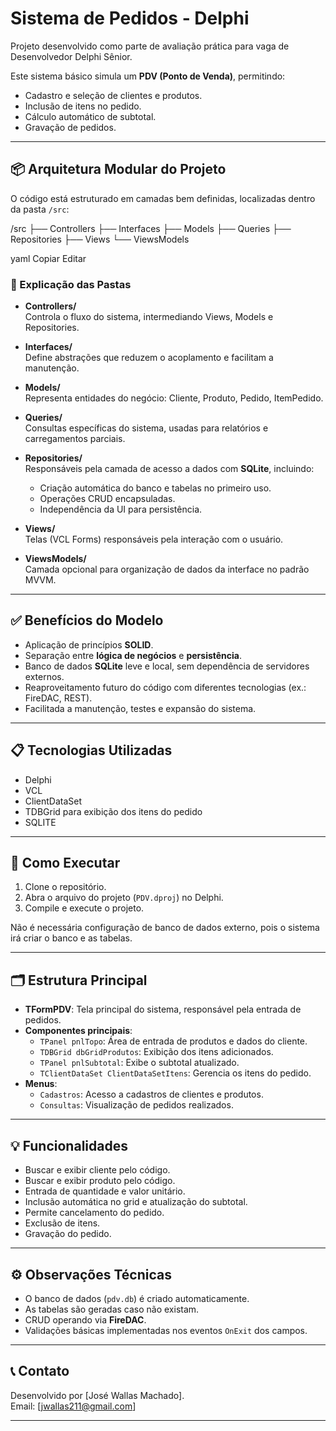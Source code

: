 # Sistema de Pedidos - Delphi

Projeto desenvolvido como parte de avaliação prática para vaga de Desenvolvedor Delphi Sênior.

Este sistema básico simula um **PDV (Ponto de Venda)**, permitindo:
- Cadastro e seleção de clientes e produtos.
- Inclusão de itens no pedido.
- Cálculo automático de subtotal.
- Gravação de pedidos.

---

## 📦 Arquitetura Modular do Projeto

O código está estruturado em camadas bem definidas, localizadas dentro da pasta `/src`:

/src
├── Controllers
├── Interfaces
├── Models
├── Queries
├── Repositories
├── Views
└── ViewsModels

yaml
Copiar
Editar

### 📂 Explicação das Pastas

- **Controllers/**  
  Controla o fluxo do sistema, intermediando Views, Models e Repositories.

- **Interfaces/**  
  Define abstrações que reduzem o acoplamento e facilitam a manutenção.

- **Models/**  
  Representa entidades do negócio: Cliente, Produto, Pedido, ItemPedido.

- **Queries/**  
  Consultas específicas do sistema, usadas para relatórios e carregamentos parciais.

- **Repositories/**  
  Responsáveis pela camada de acesso a dados com **SQLite**, incluindo:
  - Criação automática do banco e tabelas no primeiro uso.
  - Operações CRUD encapsuladas.
  - Independência da UI para persistência.

- **Views/**  
  Telas (VCL Forms) responsáveis pela interação com o usuário.

- **ViewsModels/**  
  Camada opcional para organização de dados da interface no padrão MVVM.

---

## ✅ Benefícios do Modelo

- Aplicação de princípios **SOLID**.
- Separação entre **lógica de negócios** e **persistência**.
- Banco de dados **SQLite** leve e local, sem dependência de servidores externos.
- Reaproveitamento futuro do código com diferentes tecnologias (ex.: FireDAC, REST).
- Facilitada a manutenção, testes e expansão do sistema.

---

## 📋 Tecnologias Utilizadas

- Delphi 
- VCL
- ClientDataSet 
- TDBGrid para exibição dos itens do pedido
- SQLITE
---

## 🚀 Como Executar

1. Clone o repositório.
2. Abra o arquivo do projeto (`PDV.dproj`) no Delphi.
3. Compile e execute o projeto.

Não é necessária configuração de banco de dados externo, pois o sistema irá criar o banco e as tabelas.

---

## 🗂️ Estrutura Principal

- **TFormPDV**: Tela principal do sistema, responsável pela entrada de pedidos.
- **Componentes principais**:
  - `TPanel pnlTopo`: Área de entrada de produtos e dados do cliente.
  - `TDBGrid dbGridProdutos`: Exibição dos itens adicionados.
  - `TPanel pnlSubtotal`: Exibe o subtotal atualizado.
  - `TClientDataSet ClientDataSetItens`: Gerencia os itens do pedido.
- **Menus**:
  - `Cadastros`: Acesso a cadastros de clientes e produtos.
  - `Consultas`: Visualização de pedidos realizados.

---

## 💡 Funcionalidades

- Buscar e exibir cliente pelo código.
- Buscar e exibir produto pelo código.
- Entrada de quantidade e valor unitário.
- Inclusão automática no grid e atualização do subtotal.
- Permite cancelamento do pedido.
- Exclusão de itens.
- Gravação do pedido.

---

## ⚙️ Observações Técnicas

- O banco de dados (`pdv.db`) é criado automaticamente.
- As tabelas são geradas caso não existam.
- CRUD operando via **FireDAC**.
- Validações básicas implementadas nos eventos `OnExit` dos campos.

---

## 📞 Contato

Desenvolvido por [José Wallas Machado].  
Email: [jwallas211@gmail.com]

---



